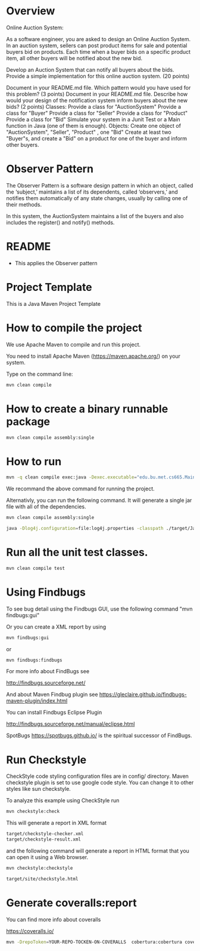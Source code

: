 # Overview
Online Auction System: 
 
As a software engineer, you are asked to design an Online Auction System. 
In an auction system, sellers can post product items for sale and potential buyers bid on products. 
Each time when a buyer bids on a specific product item, all other buyers will be notified about the new bid.

Develop an Auction System that can notify all buyers about the bids.
Provide a simple implementation for this online auction system. (20 points)

Document in your README.md file. Which pattern would you have used for this problem? (3 points)
Document in your README.md file. Describe how would your design of the notification system inform buyers about the new bids? (2 points)
Classes:
Provide a class for "AuctionSystem"
Provide a class for "Buyer"
Provide a class for "Seller"
Provide a class for "Product"
Provide a class for "Bid"
Simulate your system in a Junit Test or a Main function in Java (one of them is enough).
Objects:
Create one object of "AuctionSystem", "Seller", "Product" , one "Bid"
Create at least two "Buyer"s, and create a "Bid" on a product for one of the buyer and inform other buyers.


# Observer Pattern
The Observer Pattern is a software design pattern in which an object, called the ‘subject,’ maintains a list of its dependents, called ‘observers,’ and notifies them automatically of any state changes, usually by calling one of their methods.

In this system, the AuctionSystem maintains a list of the buyers and also includes the register() and 
notify() methods.


# README

- This applies the Observer pattern

# Project Template

This is a Java Maven Project Template

# How to compile the project

We use Apache Maven to compile and run this project.

You need to install Apache Maven (https://maven.apache.org/) on your system.

Type on the command line:

```bash
mvn clean compile
```

# How to create a binary runnable package

```bash
mvn clean compile assembly:single
```

# How to run

```bash
mvn -q clean compile exec:java -Dexec.executable="edu.bu.met.cs665.Main" -Dlog4j.configuration="file:log4j.properties"
```

We recommand the above command for running the project.

Alternativly, you can run the following command. It will generate a single jar file with all of the dependencies.

```bash
mvn clean compile assembly:single

java -Dlog4j.configuration=file:log4j.properties -classpath ./target/JavaProjectTemplate-1.0-SNAPSHOT-jar-with-dependencies.jar  edu.bu.met.cs665.Main
```

# Run all the unit test classes.

```bash
mvn clean compile test

```

# Using Findbugs

To see bug detail using the Findbugs GUI, use the following command "mvn findbugs:gui"

Or you can create a XML report by using

```bash
mvn findbugs:gui
```

or

```bash
mvn findbugs:findbugs
```

For more info about FindBugs see

http://findbugs.sourceforge.net/

And about Maven Findbug plugin see
https://gleclaire.github.io/findbugs-maven-plugin/index.html

You can install Findbugs Eclipse Plugin

http://findbugs.sourceforge.net/manual/eclipse.html

SpotBugs https://spotbugs.github.io/ is the spiritual successor of FindBugs.

# Run Checkstyle

CheckStyle code styling configuration files are in config/ directory. Maven checkstyle plugin is set to use google code style.
You can change it to other styles like sun checkstyle.

To analyze this example using CheckStyle run

```bash
mvn checkstyle:check
```

This will generate a report in XML format

```bash
target/checkstyle-checker.xml
target/checkstyle-result.xml
```

and the following command will generate a report in HTML format that you can open it using a Web browser.

```bash
mvn checkstyle:checkstyle
```

```bash
target/site/checkstyle.html
```

# Generate coveralls:report

You can find more info about coveralls

https://coveralls.io/

```bash
mvn -DrepoToken=YOUR-REPO-TOCKEN-ON-COVERALLS  cobertura:cobertura coveralls:report
```
